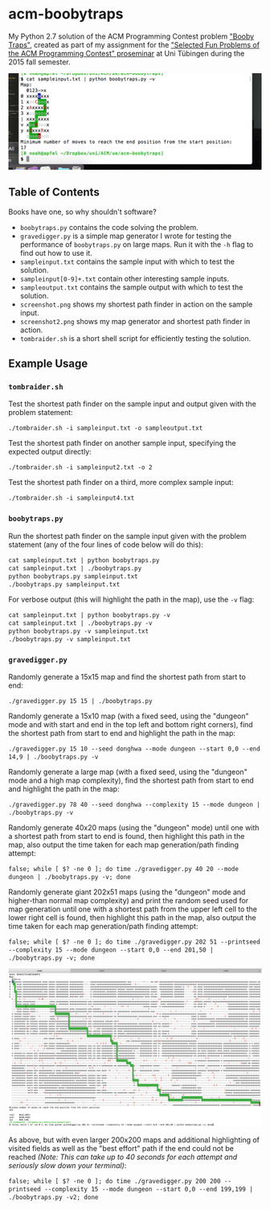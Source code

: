 # acm-boobytraps

My Python 2.7 solution of the ACM Programming Contest problem ["Booby Traps"](https://icpcarchive.ecs.baylor.edu/index.php?option=com_onlinejudge&Itemid=8&category=258&page=show_problem&problem=1649), created as part of my assignment for the ["Selected Fun Problems of the ACM Programming Contest" proseminar](http://db.inf.uni-tuebingen.de/teaching/SelectedFunProblemsoftheACMProgrammingContest-Proseminar-WS2015-2016.html) at Uni Tübingen during the 2015 fall semester.

![screenshot](https://github.com/doersino/acm-boobytraps/raw/master/screenshot.png)

## Table of Contents
Books have one, so why shouldn't software?

* `boobytraps.py` contains the code solving the problem.
* `gravedigger.py` is a simple map generator I wrote for testing the performance of `boobytraps.py` on large maps. Run it with the `-h` flag to find out how to use it.
* `sampleinput.txt` contains the sample input with which to test the solution.
* `sampleinput[0-9]+.txt` contain other interesting sample inputs.
* `sampleoutput.txt` contains the sample output with which to test the solution.
* `screenshot.png` shows my shortest path finder in action on the sample input.
* `screenshot2.png` shows my map generator and shortest path finder in action.
* `tombraider.sh` is a short shell script for efficiently testing the solution.

## Example Usage

### `tombraider.sh`

Test the shortest path finder on the sample input and output given with the problem statement:
```
./tombraider.sh -i sampleinput.txt -o sampleoutput.txt
```

Test the shortest path finder on another sample input, specifying the expected output directly:
```
./tombraider.sh -i sampleinput2.txt -o 2
```

Test the shortest path finder on a third, more complex sample input:
```
./tombraider.sh -i sampleinput4.txt
```


### `boobytraps.py`
Run the shortest path finder on the sample input given with the problem statement (any of the four lines of code below will do this):
```
cat sampleinput.txt | python boobytraps.py
cat sampleinput.txt | ./boobytraps.py
python boobytraps.py sampleinput.txt
./boobytraps.py sampleinput.txt
```

For verbose output (this will highlight the path in the map), use the `-v` flag:
```
cat sampleinput.txt | python boobytraps.py -v
cat sampleinput.txt | ./boobytraps.py -v
python boobytraps.py -v sampleinput.txt
./boobytraps.py -v sampleinput.txt
```

### `gravedigger.py`

Randomly generate a 15x15 map and find the shortest path from start to end:
```
./gravedigger.py 15 15 | ./boobytraps.py
```

Randomly generate a 15x10 map (with a fixed seed, using the "dungeon" mode and with start and end in the top left and bottom right corners), find the shortest path from start to end and highlight the path in the map:
```
./gravedigger.py 15 10 --seed donghwa --mode dungeon --start 0,0 --end 14,9 | ./boobytraps.py -v
```

Randomly generate a large map (with a fixed seed, using the "dungeon" mode and a high map complexity), find the shortest path from start to end and highlight the path in the map:
```
./gravedigger.py 78 40 --seed donghwa --complexity 15 --mode dungeon | ./boobytraps.py -v
```

Randomly generate 40x20 maps (using the "dungeon" mode) until one with a shortest path from start to end is found, then highlight this path in the map, also output the time taken for each map generation/path finding attempt:
```
false; while [ $? -ne 0 ]; do time ./gravedigger.py 40 20 --mode dungeon | ./boobytraps.py -v; done
```

Randomly generate giant 202x51 maps (using the "dungeon" mode and higher-than normal map complexity) and print the random seed used for map generation until one with a shortest path from the upper left cell to the lower right cell is found, then highlight this path in the map, also output the time taken for each map generation/path finding attempt:
```
false; while [ $? -ne 0 ]; do time ./gravedigger.py 202 51 --printseed --complexity 15 --mode dungeon --start 0,0 --end 201,50 | ./boobytraps.py -v; done
```

![screenshot2](https://github.com/doersino/acm-boobytraps/raw/master/screenshot2.png)

As above, but with even larger 200x200 maps and additional highlighting of visited fields as well as the "best effort" path if the end could not be reached *(Note: This can take up to 40 seconds for each attempt and seriously slow down your terminal)*:
```
false; while [ $? -ne 0 ]; do time ./gravedigger.py 200 200 --printseed --complexity 15 --mode dungeon --start 0,0 --end 199,199 | ./boobytraps.py -v2; done
```
